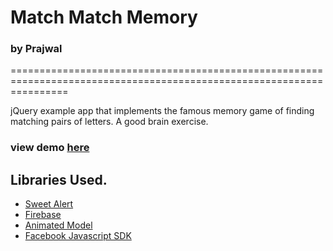 # Match Match Memory

### by Prajwal

======================================================================================================================

jQuery example app that implements the famous memory game of finding matching pairs of letters. A good brain exercise.

### view demo [here](http://prazwal.github.io/jquery-memory-game)


## Libraries Used.

- [Sweet Alert](http://t4t5.github.io/sweetalert/)
- [Firebase](https://www.firebase.com/)
- [Animated Model](http://joaopereirawd.github.io/animatedModal.js)
- [Facebook Javascript SDK](developers.facebook.com)
